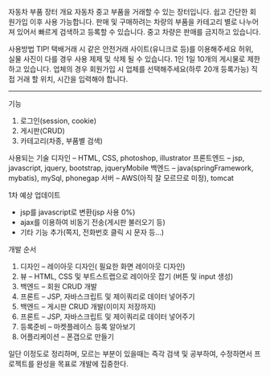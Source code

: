 자동차 부품 장터 
개요
자동차 중고 부품을 거래할 수 있는 장터입니다.
쉽고 간단한 회원가입 이후 사용 가능합니다.
판매 및 구매하려는 차량의 부품을 
카테고리 별로 나누어져 있어서 빠르게 검색하고 등록할 수 있습니다.
중고 차량은 판매를 금지하고 있습니다.


사용방법 TIP!
택배거래 시 같은 안전거래 사이트(유니크로 등)를 이용해주세요
허위, 실물 사진이 다를 경우 사용 제제 및 삭제 될 수 있습니다.
1인 1일 10개의 게시물로 제한하고 있습니다.
업체의 경우 회원가입 시 업체를 선택해주세요(하루 20개 등록가능)
직접 거래 할 위치, 시간을 입력해야 합니다.

---------------------------------------------------------
기능
1. 로그인(session, cookie)
2. 게시판(CRUD)
3. 카테고리(차종, 부품별 검색)

사용되는 기술
디자인 – HTML, CSS,  photoshop, illustrator
프론트엔드 – jsp, javascript, jquery, bootstrap, jqueryMobile
백엔드 – java(springFramework, mybatis), mySql, phonegap
서버 – AWS(아직 잘 모르므로 미정), tomcat

1차 예상 업데이트
- jsp를 javascript로 변환(jsp 사용 0%)
- ajax를 이용하여 비동기 전송(게시판 불러오기 등)
- 기타 기능 추가(쪽지, 전화번호 클릭 시 문자 등...)

개발 순서
1. 디자인 – 레이아웃 디자인( 필요한 화면 레이아웃 디자인)
2. 뷰 – HTML, CSS 및 부트스트랩으로 레이아웃 잡기 (버튼 및 input 생성)
3. 백엔드 – 회원 CRUD 개발
4. 프론트 – JSP, 자바스크립트 및 제이쿼리로 데이터 넣어주기
5. 백엔드 – 게시판 CRUD 개발(이미지 저장까지)
6. 프론트 – JSP, 자바스크립트 및 제이쿼리로 데이터 넣어주기
7. 등록준비 – 마켓플레이스 등록 알아보기
8. 어플리케이션 – 폰갭으로 만들기

일단 이정도로 정리하며, 모르는 부분이 있을때는 즉각 검색 및 공부하여, 수정하면서
프로젝트를 완성을 목표로 개발에 집중한다. 
